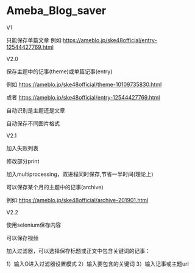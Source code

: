 # Ameba_Blog_saver
V1

只能保存单篇文章
例如:https://ameblo.jp/ske48official/entry-12544427769.html



V2.0

保存主题中的记事(theme)或单篇记事(entry)

例如
https://ameblo.jp/ske48official/theme-10109735830.html

或者
https://ameblo.jp/ske48official/entry-12544427769.html

自动识别是主题还是文章

自动保存不同图片格式



V2.1

加入失败列表

修改部分print

加入multiprocessing，双进程同时保存,节省一半时间(理论上)

可以保存某个月的主题中的记事(archive)

例如:https://ameblo.jp/ske48official/archive-201901.html


V2.2

使用selenium保存内容

可以保存视频

加入过滤器，可以选择保存标题或正文中包含关键词的记事：

1）输入O进入过滤器设置模式
2）输入要包含的关键词
3）输入记事或主题url
